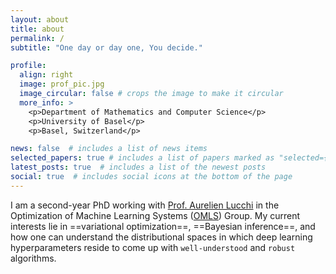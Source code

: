 ```yaml
---
layout: about
title: about
permalink: /
subtitle: "One day or day one, You decide."

profile:
  align: right
  image: prof_pic.jpg
  image_circular: false # crops the image to make it circular
  more_info: >
    <p>Department of Mathematics and Computer Science</p>
    <p>University of Basel</p>
    <p>Basel, Switzerland</p>

news: false  # includes a list of news items
selected_papers: true # includes a list of papers marked as "selected={true}"
latest_posts: true  # includes a list of the newest posts
social: true  # includes social icons at the bottom of the page
---
```


I am a second-year PhD working with [Prof. Aurelien Lucchi](https://omls.dmi.unibas.ch/en/persons/aurelien-lucchi/) in the Optimization of Machine Learning Systems ([OMLS](https://omls.dmi.unibas.ch/en/)) Group. My current interests lie in ==variational optimization==, ==Bayesian inference==, and how one can understand the distributional spaces in which deep learning hyperparameters reside to come up with `well-understood` and `robust` algorithms.
